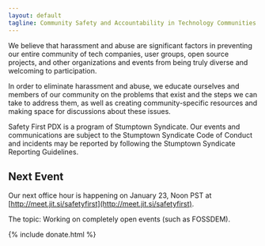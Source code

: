 ```yaml
---
layout: default
tagline: Community Safety and Accountability in Technology Communities
---
```


We believe that harassment and abuse are significant factors in preventing our entire community of tech companies, user groups, open source projects, and other organizations and events from being truly diverse and welcoming to participation.

In order to eliminate harassment and abuse, we educate ourselves and members of our community on the problems that exist and the steps we can take to address them, as well as creating community-specific resources and making space for discussions about these issues.

Safety First PDX is a program of Stumptown Syndicate. Our events and communications are subject to the Stumptown Syndicate Code of Conduct and incidents may be reported by following the Stumptown Syndicate Reporting Guidelines.

## Next Event

Our next office hour is happening on January 23, Noon PST at [http://meet.jit.si/safetyfirst](http://meet.jit.si/safetyfirst).

The topic: Working on completely open events (such as FOSSDEM).

{% include donate.html %}
